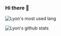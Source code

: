 ### Hi there 👋

![Lyon's most used lang](https://github-readme-stats.vercel.app/api/top-langs/?username=mimilib&layout=compact&theme=tokyonight)

![Lyon's github stats](https://github-readme-stats.vercel.app/api?username=mimilib&show_icons=true&theme=tokyonight)
<!--
**mimilib/mimilib** is a ✨ _special_ ✨ repository because its `README.md` (this file) appears on your GitHub profile.

Here are some ideas to get you started:

- 🔭 I’m currently working on ...
- 🌱 I’m currently learning ...
- 👯 I’m looking to collaborate on ...
- 🤔 I’m looking for help with ...
- 💬 Ask me about ...
- 📫 How to reach me: ...
- 😄 Pronouns: ...
- ⚡ Fun fact: ...
-->
